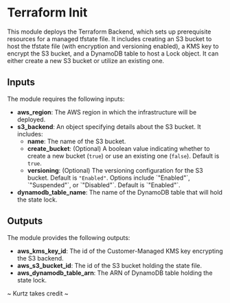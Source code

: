 <!DOCTYPE html>
<html lang="en">
<head>
  <meta charset="UTF-8">
  <meta name="viewport" content="width=device-width, initial-scale=1.0">
  <title>ByteUS' terraform-init</title>
</head>
<body>

<h1>Terraform Init</h1>

<p>This module deploys the Terraform Backend, which sets up prerequisite resources for a managed tfstate file. It includes creating an S3 bucket to host the tfstate file (with encryption and versioning enabled), a KMS key to encrypt the S3 bucket, and a DynamoDB table to host a Lock object. It can either create a new S3 bucket or utilize an existing one.</p>

<h2>Inputs</h2>

<p>The module requires the following inputs:</p>

<ul>
  <li><strong>aws_region</strong>: The AWS region in which the infrastructure will be deployed.</li>
  <li><strong>s3_backend</strong>: An object specifying details about the S3 bucket. It includes:
    <ul>
      <li><strong>name</strong>: The name of the S3 bucket.</li>
      <li><strong>create_bucket</strong>: (Optional) A boolean value indicating whether to create a new bucket (<code>true</code>) or use an existing one (<code>false</code>). Default is <code>true</code>.</li>
      <li><strong>versioning</strong>: (Optional) The versioning configuration for the S3 bucket. Default is <code>"Enabled"</code>. Options include `"Enabled"`, `"Suspended"`, or `"Disabled"`. Default is `"Enabled"`.</li>
    </ul>
  </li>
  <li><strong>dynamodb_table_name</strong>: The name of the DynamoDB table that will hold the state lock.</li>
</ul>

<h2>Outputs</h2>

<p>The module provides the following outputs:</p>

<ul>
  <li><strong>aws_kms_key_id</strong>: The id of the Customer-Managed KMS key encrypting the S3 backend.</li>
  <li><strong>aws_s3_bucket_id</strong>: The id of the S3 bucket holding the state file.</li>
  <li><strong>aws_dynamodb_table_arn</strong>: The ARN of DynamoDB table holding the state lock.</li>
</ul>

<p>~ Kurtz takes credit ~</p>

</body>
</html>
